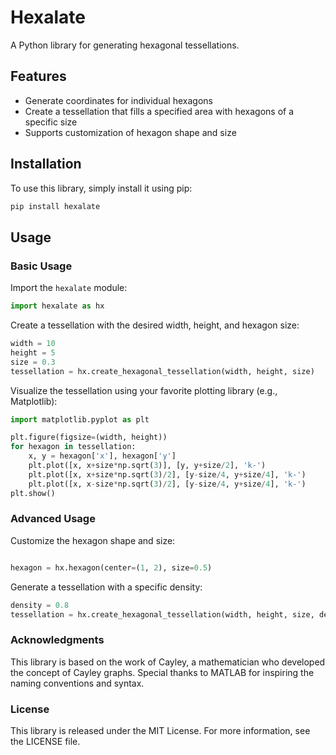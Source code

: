 # Hexalate
A Python library for generating hexagonal tessellations.

## Features

- Generate coordinates for individual hexagons
- Create a tessellation that fills a specified area with hexagons of a specific size
- Supports customization of hexagon shape and size

## Installation

To use this library, simply install it using pip:

```bash
pip install hexalate
```

## Usage

### Basic Usage

Import the `hexalate` module:

```python
import hexalate as hx
```

Create a tessellation with the desired width, height, and hexagon size:

```python
width = 10
height = 5
size = 0.3
tessellation = hx.create_hexagonal_tessellation(width, height, size)
```

Visualize the tessellation using your favorite plotting library (e.g., Matplotlib):

```python
import matplotlib.pyplot as plt

plt.figure(figsize=(width, height))
for hexagon in tessellation:
    x, y = hexagon['x'], hexagon['y']
    plt.plot([x, x+size*np.sqrt(3)], [y, y+size/2], 'k-')
    plt.plot([x, x+size*np.sqrt(3)/2], [y-size/4, y+size/4], 'k-')
    plt.plot([x, x-size*np.sqrt(3)/2], [y-size/4, y+size/4], 'k-')
plt.show()
```

### Advanced Usage

Customize the hexagon shape and size:

```python

hexagon = hx.hexagon(center=(1, 2), size=0.5)
```

Generate a tessellation with a specific density:

```python
density = 0.8
tessellation = hx.create_hexagonal_tessellation(width, height, size, density=density)
```

### Acknowledgments

This library is based on the work of Cayley, a mathematician who developed the concept of Cayley graphs. Special thanks to MATLAB for inspiring the naming conventions and syntax.

### License

This library is released under the MIT License. For more information, see the LICENSE file.
